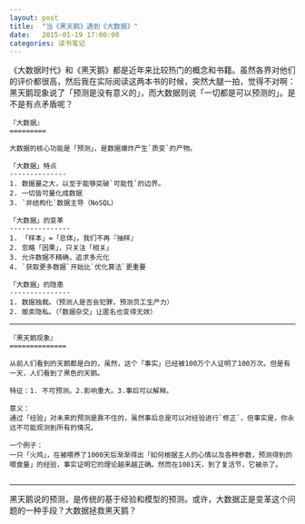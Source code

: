 ```yaml
---     
layout: post     
title:  "当《黑天鹅》遇到《大数据》"     
date:   2015-01-19 17:00:00     
categories: 读书笔记     
---     
```


《大数据时代》和《黑天鹅》都是近年来比较热门的概念和书籍。虽然各界对他们的评价都很高，然后我在实际阅读这两本书的时候，突然大腿一拍，觉得不对啊：黑天鹅现象说了「预测是没有意义的」，而大数据则说「一切都是可以预测的」。是不是有点矛盾呢？     


```     
『大数据』     
=========     

大数据的核心功能是「预测」，是数据爆炸产生`质变`的产物。     

「大数据」特点     
--------------     
1. 数据量之大，以至于能够突破`可能性`的边界。     
2. 一切皆可量化成数据     
3. `非结构化`数据主导（NoSQL）     

「大数据」的变革     
---------------     
1. 「样本」=「总体」，我们不再『抽样』     
2. 忽略「因果」，只关注「相关」     
3. 允许数据不精确，追求多元化     
4. `获取更多数据`开始比`优化算法`更重要     

「大数据」的隐患     
---------------     
1. 数据独裁。（预测人是否会犯罪，预测员工生产力）     
2. 贩卖隐私。（「数据杂交」让匿名也变得无效）     

```     

---     


```     
『黑天鹅现象』     
==============     

从前人们看到的天鹅都是白的，虽然，这个「事实」已经被100万个人证明了100万次。但是有一天，人们看到了黑色的天鹅。     

特征：1. 不可预测。2.影响重大。3.事后可以解释。     

意义：    
通过「经验」对未来的预测是靠不住的，虽然事后总是可以对经验进行`修正`，但事实是，你永远不可能观测到所有的情况。     

一个例子：    
一只「火鸡」，在被喂养了1000天后渐渐得出「如何根据主人的心情以及各种参数，预测得到的喂食量」的经验，事实证明它的理论越来越正确。然而在1001天，到了复活节，它被杀了。     


```     

---     

黑天鹅说的预测，是传统的基于经验和模型的预测。或许，大数据正是变革这个问题的一种手段？大数据拯救黑天鹅？     

